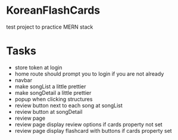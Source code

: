 # KoreanFlashCards
test project to practice MERN stack



# Tasks
<ul>
<li>store token at login</li>
<li>home route should prompt you to login if you are not already</li>
<li>navbar</li>
<li>make songList a little prettier</li>
<li>make songDetail a little prettier</li>
<li>popup when clicking structures</li>
<li>review button next to each song at songList</li>
<li>review button at songDetail</li>
<li>review page</li>
<li>review page display review options if cards property not set</li>
<li>review page display flashcard with buttons if cards property set</li>
</ul>
